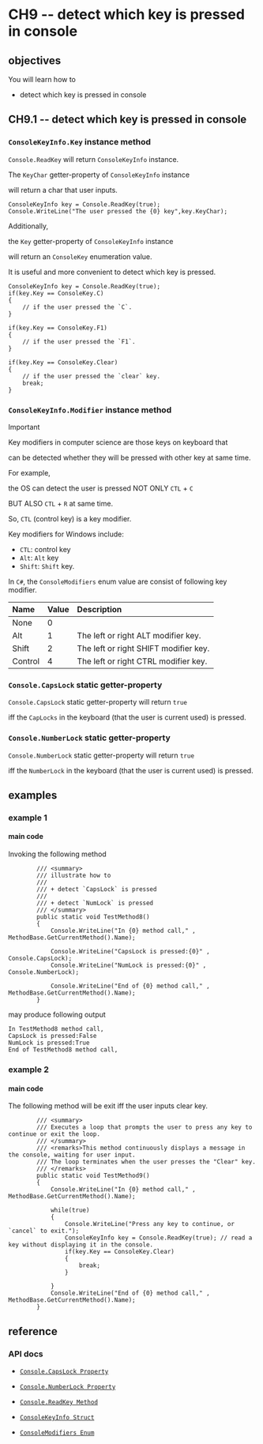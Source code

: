 # CH9 -- detect which key is pressed in console
## objectives
You will learn how to

+ detect which key is pressed in console

## CH9.1 -- detect which key is pressed in console
### `ConsoleKeyInfo.Key` instance method
`Console.ReadKey` will return `ConsoleKeyInfo` instance.

The `KeyChar` getter-property of `ConsoleKeyInfo` instance 

will return a char that user inputs.

```
ConsoleKeyInfo key = Console.ReadKey(true);
Console.WriteLine("The user pressed the {0} key",key.KeyChar);
```

Additionally,

the `Key` getter-property of `ConsoleKeyInfo` instance 

will return an `ConsoleKey` enumeration value.

It is useful and more convenient to detect which key is pressed.

```
ConsoleKeyInfo key = Console.ReadKey(true);
if(key.Key == ConsoleKey.C)
{
    // if the user pressed the `C`.
}

if(key.Key == ConsoleKey.F1)
{
    // if the user pressed the `F1`.
}

if(key.Key == ConsoleKey.Clear)
{
    // if the user pressed the `clear` key.
    break;
}
```

### `ConsoleKeyInfo.Modifier` instance method
> [!IMPORTANT]
> Key modifiers in computer science are those keys on keyboard that 
> 
> can be detected whether they will be pressed with other key at same time.
>
> For example,
> 
> the OS can detect the user is pressed NOT ONLY `CTL` + `C`
>
> BUT ALSO `CTL` + `R` at same time.
>
> So, `CTL` (control key) is a key modifier.
>
> Key modifiers for Windows include:
>
> + `CTL`: control key
> + `Alt`: `Alt` key
> + `Shift`: `Shift` key.

In `C#`, the `ConsoleModifiers` enum value are consist of following key modifier.

| Name | Value | Description | 
| :-- | :-- | :-- |
| None | 0 | | 
| Alt | 1 | The left or right ALT modifier key. |
| Shift | 2 | The left or right SHIFT modifier key. |
| Control | 4 | The left or right CTRL modifier key. |

### `Console.CapsLock` static getter-property
`Console.CapsLock` static getter-property will return `true` 

iff the `CapLocks` in the keyboard (that the user is current used) is pressed.

### `Console.NumberLock` static getter-property
`Console.NumberLock` static getter-property will return `true` 

iff the `NumberLock` in the keyboard (that the user is current used) is pressed.

## examples
### example 1
#### main code
Invoking the following method

```
        /// <summary>
        /// illustrate how to 
        /// 
        /// + detect `CapsLock` is pressed
        /// 
        /// + detect `NumLock` is pressed
        /// </summary>
        public static void TestMethod8()
        {
            Console.WriteLine("In {0} method call," , MethodBase.GetCurrentMethod().Name);

            Console.WriteLine("CapsLock is pressed:{0}" , Console.CapsLock);
            Console.WriteLine("NumLock is pressed:{0}" , Console.NumberLock);

            Console.WriteLine("End of {0} method call," , MethodBase.GetCurrentMethod().Name);
        }
```

may produce following output

```
In TestMethod8 method call,
CapsLock is pressed:False
NumLock is pressed:True
End of TestMethod8 method call,
```

### example 2
#### main code
The following method will be exit iff the user inputs clear key.

```
        /// <summary>
        /// Executes a loop that prompts the user to press any key to continue or exit the loop.
        /// </summary>
        /// <remarks>This method continuously displays a message in the console, waiting for user input.
        /// The loop terminates when the user presses the "Clear" key.
        /// </remarks>
        public static void TestMethod9()
        {
            Console.WriteLine("In {0} method call," , MethodBase.GetCurrentMethod().Name);

            while(true)
            {
                Console.WriteLine("Press any key to continue, or `cancel` to exit.");
                ConsoleKeyInfo key = Console.ReadKey(true); // read a key without displaying it in the console.
                if(key.Key == ConsoleKey.Clear)
                {
                    break;
                }

            }
            Console.WriteLine("End of {0} method call," , MethodBase.GetCurrentMethod().Name);
        }
```

## reference
### API docs
+ [`Console.CapsLock Property`](https://learn.microsoft.com/en-us/dotnet/api/system.console.capslock?view=net-8.0)

+ [`Console.NumberLock Property`](https://learn.microsoft.com/en-us/dotnet/api/system.console.numberlock?view=net-8.0)

+ [`Console.ReadKey Method`](https://learn.microsoft.com/en-us/dotnet/api/system.console.readkey?view=net-8.0)

+ [`ConsoleKeyInfo Struct`](https://learn.microsoft.com/en-us/dotnet/api/system.consolekeyinfo?view=net-8.0)

+ [`ConsoleModifiers Enum`](https://learn.microsoft.com/en-us/dotnet/api/system.consolemodifiers?view=net-9.0)

